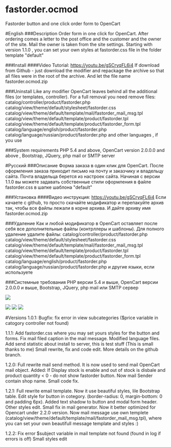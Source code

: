 # fastorder.ocmod
Fastorder button and one click order form to OpenCart

#English
###Description
Order form in one click for OpenCart. After ordering comes a letter to the post office and the customer and the owner of the site. Mail the owner is taken from the site settings.
Starting with version 1.1.0 , you can set your own styles at fastorder.css file in the folder template "default"

###Install
####Video Tutorial: https://youtu.be/gSCryqFL6i4
If download from Github - just download the modifier and repackage the archive so that all files were in the root of the archive. And let the file name fastorder.ocmod.zip

###Uninstall
Like any modifier OpenCart leaves behind all the additional files (or templates, controller).
For a full removal you need remove files:
    catalog/controller/product/fastorder.php
    catalog/view/theme/default/stylesheet/fastorder.css
    catalog/view/theme/default/template/mail/fastorder_mail_msg.tpl
    catalog/view/theme/default/template/product/fastorder.tpl
    catalog/view/theme/default/template/product/fastorder_form.tpl
    catalog/language/english/product/fastorder.php
    catalog/language/russian/product/fastorder.php
    and other languages ​, if you use

###System requirements
PHP 5.4 and above, OpenCart version 2.0.0.0 and above , Bootstrap, JQuery, php mail or SMTP server

#Русский
###Описание
Форма заказа в один клик для OpenCart. После оформления заказа приходит письмо на почту и заказчику и владельцу сайта. Почта владельца берется из настроек сайта.
Начиная с версии 1.1.0  вы можете задавать собственные стили оформления в файле fastorder.css в шапке шаблона "default"

###Установка
####Видео инструкция: https://youtu.be/gSCryqFL6i4
Если качаете с github, то просто скачайте модификатор и перепакуйте архив так, чтобы все файлы лежали в корне архива. И дайте архиву имя fastorder.ocmod.zip

###Удаление
Как и любой модификатор в OpenCart оставляет после себя все дополнительные файлы (контрллеры и шаблоны).
Для полного удаление удалите файлы:
    catalog/controller/product/fastorder.php
    catalog/view/theme/default/stylesheet/fastorder.css
    catalog/view/theme/default/template/mail/fastorder_mail_msg.tpl
    catalog/view/theme/default/template/product/fastorder.tpl
    catalog/view/theme/default/template/product/fastorder_form.tpl
    catalog/language/english/product/fastorder.php
    catalog/language/russian/product/fastorder.php
    и другие языки, если используете

###Системные требования
PHP версии 5.4 и выше, OpenCart версии 2.0.0.0 и выше, Bootstrap, JQuery, php mail или SMTP сервер

![](https://github.com/WhiskeyMan-Tau/fastorder.ocmod/blob/master/form.png?raw=true)

![](https://github.com/WhiskeyMan-Tau/fastorder.ocmod/blob/master/msg.png?raw=true)
![](https://github.com/WhiskeyMan-Tau/fastorder.ocmod/blob/master/product.png?raw=true)
![](https://github.com/WhiskeyMan-Tau/fastorder.ocmod/blob/master/category.png?raw=true)

#Versions
1.0.1: Bugfix: fix error in view subcategories ($price variable in catogory controller not found)

1.1.1: Add fastorder.css where you may set yours styles for the button and forms. 
    Fix mail filed caption in the mail message.
    Modified language files.
    Add send statistic about install to server, this is test stuff (This is small thanks to me)
    Small rewrite, fix and code edit. More details on the github branch.

1.2.0: Full rewrite mail send method. It is now used to send mail OpenCart mail object.
    Added: If Display stock is enable and out of stock is disbale and product quantity < 0  - do not show fastorder button.
    Now mail Sender contain shop name.
    Small code fix.

1.2.1: Full rewrite email template. Now it use beautiful styles, lile Bootstrap table.
    Edit style for button in cotegory. (border-radius: 0, margin-bottom: 0 and padding 6px).
    Added text shadow to button and modal form header.
    Other styles edit.
    Small fix in mail generator. Now it better optimized for Opencart under 2.2.0 version.
    Now mail message use own templete (catalog/view/theme/default/template/mail/fastorder_mail_msg.tpl), where you can set your own beautifull message template and styles :)

1.2.2: Fix error $subject variable in mail template not found (found in log if errors is off)
    Small styles edit